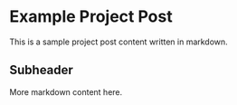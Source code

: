 # Example Project Post

This is a sample project post content written in markdown.

## Subheader

More markdown content here.
